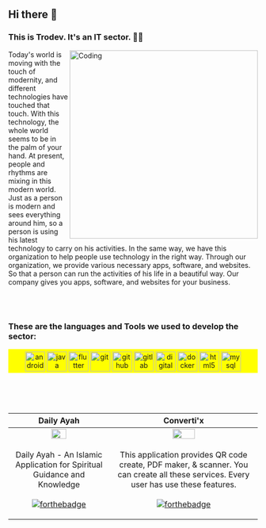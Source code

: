 ## Hi there 👋
### This is Trodev. It's an IT sector. 🏢🏢
<img align="right" alt="Coding" width="380" src="https://cdn.dribbble.com/users/1059583/screenshots/4171367/coding-freak.gif">
<p>
Today's world is moving with the touch of modernity, and different technologies have touched that touch. With this technology, the whole world seems to be in the palm of your hand. At present, people and rhythms are mixing in this modern world. Just as a person is modern and sees everything around him, so a person is using his latest technology to carry on his activities. In the same way, we have this organization to help people use technology in the right way. Through our organization, we provide various necessary apps, software, and websites. So that a person can run the activities of his life in a beautiful way. Our company gives you apps, software, and websites for your business.
</p>
<br><br>

### These are the languages and Tools we used to develop the sector:
<p align="center" style="background-color:yellow; padding-top:5px;">
<img src="https://cdn.jsdelivr.net/gh/devicons/devicon/icons/androidstudio/androidstudio-original.svg" alt="android" width="40" height="40"/>
<img src="https://cdn.jsdelivr.net/gh/devicons/devicon/icons/java/java-original-wordmark.svg" alt="java" width="40" height="40" />
<img src="https://cdn.jsdelivr.net/gh/devicons/devicon/icons/flutter/flutter-original.svg" alt="flutter" width="40" height="40"/>
<img src="https://cdn.jsdelivr.net/gh/devicons/devicon/icons/git/git-original-wordmark.svg" alt="git" width="40" height="40" />
<img src="https://cdn.jsdelivr.net/gh/devicons/devicon/icons/github/github-original-wordmark.svg" alt="github" width="40" height="40" />
<img src="https://cdn.jsdelivr.net/gh/devicons/devicon/icons/gitlab/gitlab-original-wordmark.svg" alt="gitlab" width="40" height="40" />
<img src="https://cdn.jsdelivr.net/gh/devicons/devicon/icons/digitalocean/digitalocean-original-wordmark.svg" alt="digitalocean" width="40" height="40"/>
<img src="https://cdn.jsdelivr.net/gh/devicons/devicon/icons/docker/docker-original-wordmark.svg" alt="docker" width="40" height="40"/>
<img src="https://cdn.jsdelivr.net/gh/devicons/devicon/icons/html5/html5-original-wordmark.svg" alt="html5" width="40" height="40" />
<img src="https://cdn.jsdelivr.net/gh/devicons/devicon/icons/mysql/mysql-original-wordmark.svg" alt="mysql" width="40" height="40" />
</p>
<br><br><br>


|Daily Ayah| Converti'x|
|:----:|:----:|
|<img src="https://github.com/zobayerdev/Daily_Ayah/assets/74914169/80dff939-68e9-4c1c-b9ae-e0f0b9ca30fa" width=40% height=40% >| <img src="https://github.com/Trodev-IT/.github/assets/74914169/ba107a0b-1bc6-41d8-8d1e-1875f2ae3d54" width=40% height=40% >|
| <p>Daily Ayah - An Islamic Application for Spiritual Guidance and Knowledge <br><br> [![forthebadge](https://img.shields.io/badge/Google_Play-414141?style=for-the-badge&logo=google-play&logoColor=white)](https://play.google.com/store/apps/details?id=com.trodev.dailyayah)</p> | <p> This application provides QR  code create, PDF maker, & scanner. You can create all these services. Every user has use these features.<br><br> [![forthebadge](https://img.shields.io/badge/Google_Play-414141?style=for-the-badge&logo=google-play&logoColor=white)](https://play.google.com/store/apps/details?id=com.trodev.convertix)</p> |
